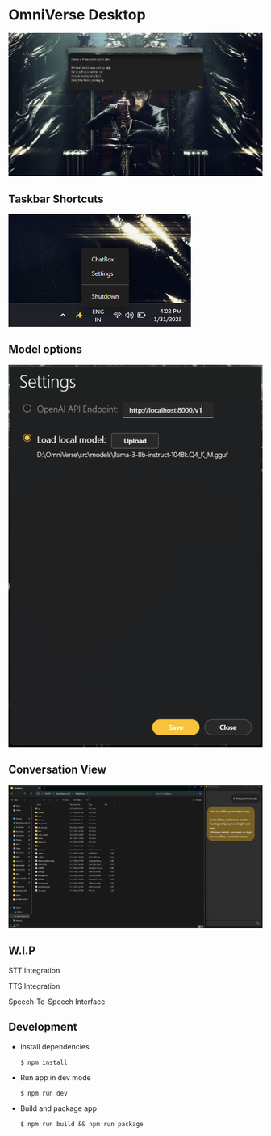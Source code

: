 # OmniVerse Desktop

![alt text](image.png)

## Taskbar Shortcuts

![alt text](image-1.png)

## Model options

![alt text](image-2.png)

## Conversation View

![alt text](image-3.png)

## W.I.P

STT Integration

TTS Integration

Speech-To-Speech Interface

## Development

-   Install dependencies

    ```
    $ npm install
    ```

-   Run app in dev mode

    ```
    $ npm run dev
    ```

-   Build and package app

    ```
    $ npm run build && npm run package
    ```
